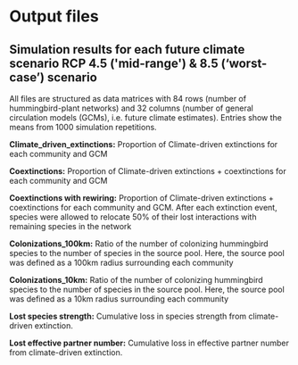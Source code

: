 # Output files 
## Simulation results for each future climate scenario RCP 4.5 ('mid-range') & 8.5 (‘worst-case’) scenario

All files are structured as data matrices with 84 rows (number of hummingbird-plant networks) and 32 columns (number of general circulation models (GCMs), i.e. future climate estimates). Entries show the means from 1000 simulation repetitions. 

**Climate_driven_extinctions:**  Proportion of Climate-driven extinctions for each community and GCM

**Coextinctions:**  Proportion of Climate-driven extinctions + coextinctions for each community and GCM

**Coextinctions with rewiring:**  Proportion of Climate-driven extinctions + coextinctions for each community and GCM. After each extinction event, species were allowed to relocate 50% of their lost interactions with remaining species in the network

**Colonizations_100km:** Ratio of the number of colonizing hummingbird species to the number of species in the source pool. Here, the source pool was defined as a 100km radius surrounding each community

**Colonizations_10km:** Ratio of the number of colonizing hummingbird species to the number of species in the source pool. Here, the source pool was defined as a 10km radius surrounding each community

**Lost species strength:** Cumulative loss in species strength from climate-driven extinction. 

**Lost effective partner number:** Cumulative loss in effective partner number from climate-driven extinction. 

